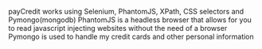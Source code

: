 payCredit works using Selenium, PhantomJS, XPath, CSS selectors and Pymongo(mongodb)
PhantomJS is a headless browser that allows for you to read javascript injecting websites without the need of a browser
Pymongo is used to handle my credit cards and other personal information
